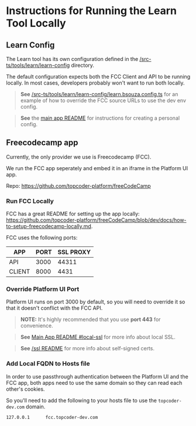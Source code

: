 # Instructions for Running the Learn Tool Locally

## Learn Config

The Learn tool has its own configuration defined in the [/src-ts/tools/learn/learn-config](/src-ts/tools/learn/learn-config/learn.config.ts) directory.

The default configuration expects both the FCC Client and API to be running locally. In most cases, developers probably won't want to run both locally. 

>**See** [/src-ts/tools/learn/learn-config/learn.bsouza.config.ts](/src-ts/tools/learn/learn-config/learn.bsouza.config.ts) for an example of how to override the FCC source URLs to use the dev env config.

>**See** the [main app README](/README.md#personal-config) for instructions for creating a personal config.

## Freecodecamp app

Currently, the only provider we use is Freecodecamp (FCC).

We run the FCC app seperately and embed it in an iframe in the Platform UI app.

Repo: https://github.com/topcoder-platform/freeCodeCamp

### Run FCC Locally

FCC has a great README for setting up the app locally: https://github.com/topcoder-platform/freeCodeCamp/blob/dev/docs/how-to-setup-freecodecamp-locally.md.

FCC uses the following ports:

| APP | PORT | SSL PROXY |
| --- | ---- | --- |
| API | 3000 | 44311 |
| CLIENT | 8000 | 4431 |

### Override Platform UI Port

Platform UI runs on port 3000 by default, so you will need to override it so that it doesn't conflict with the FCC API.

>**NOTE:** It's highly recommended that you use <b>port 443</b> for convenience.

>**See** [Main App README #local-ssl](/README.md#local-ssl) for more info about local SSL.

>**See** [/ssl README](/ssl/README.md) for more info about self-signed certs.

### Add Local FQDN to Hosts file

In order to use passthrough authentication between the Platform UI and the FCC app, both apps need to use the same domain so they can read each other's cookies.

So you'll need to add the following to your hosts file to use the `topcoder-dev.com` domain.

```
127.0.0.1      fcc.topcoder-dev.com
```
